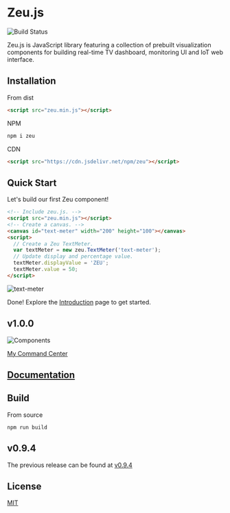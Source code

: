 # Zeu.js

![Build Status](https://travis-ci.org/shzlw/zeu.svg?branch=master)

Zeu.js is JavaScript library featuring a collection of prebuilt visualization components for building real-time TV dashboard, monitoring UI and IoT web interface.

## Installation

From dist
```html
<script src="zeu.min.js"></script>
```

NPM
```html
npm i zeu
```

CDN
```html
<script src="https://cdn.jsdelivr.net/npm/zeu"></script>
```

## Quick Start

Let's build our first Zeu component!

```html
<!-- Include zeu.js. -->
<script src="zeu.min.js"></script>
<!-- Create a canvas. -->
<canvas id="text-meter" width="200" height="100"></canvas>
<script>
  // Create a Zeu TextMeter.
  var textMeter = new zeu.TextMeter('text-meter');
  // Update display and percentage value.
  textMeter.displayValue = 'ZEU';
  textMeter.value = 50;
</script>
```

![text-meter](https://github.com/shzlw/zeu/blob/master/examples/text-meter.gif)

Done! Explore the [Introduction](https://shzlw.github.io/zeu/docs/introduction.html) page to get started.

## v1.0.0

![Components](https://github.com/shzlw/zeu/blob/master/examples/my-command-center.v1.0.0.gif)

[My Command Center](https://shzlw.github.io/zeu/examples/my-command-center.html)

## [Documentation](https://shzlw.github.io/zeu/docs/introduction.html)

## Build

From source
```
npm run build
```

## v0.9.4

The previous release can be found at [v0.9.4](https://github.com/shzlw/zeu/tree/v0.9.4)

## License

[MIT](http://opensource.org/licenses/MIT)